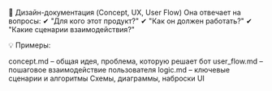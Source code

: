🔹 Дизайн-документация (Concept, UX, User Flow)
Она отвечает на вопросы:
✔ "Для кого этот продукт?"
✔ "Как он должен работать?"
✔ "Какие сценарии взаимодействия?"

💡 Примеры:

concept.md – общая идея, проблема, которую решает бот
user_flow.md – пошаговое взаимодействие пользователя
logic.md – ключевые сценарии и алгоритмы
Схемы, диаграммы, наброски UI
